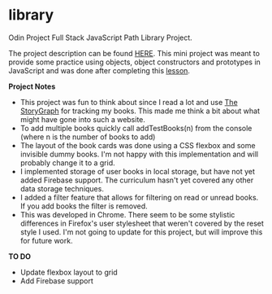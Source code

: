 # library

Odin Project Full Stack JavaScript Path Library Project.

The project description can be found [HERE](https://www.theodinproject.com/courses/javascript/lessons/library). This mini project was meant to provide some practice using objects, object constructors and prototypes in JavaScript and was done after completing this [lesson](https://www.theodinproject.com/courses/javascript/lessons/objects-and-object-constructors).

**Project Notes**
- This project was fun to think about since I read a lot and use [The StoryGraph](https://app.thestorygraph.com/) for tracking my books. This made me think a bit about what might have gone into such a website.
- To add multiple books quickly call addTestBooks(n) from the console (where n is the number of books to add)
- The layout of the book cards was done using a CSS flexbox and some invisible dummy books. I'm not happy with this implementation and will probably change it to a grid.
- I implemented storage of user books in local storage, but have not yet added Firebase support. The curriculum hasn't yet covered any other data storage techniques.
- I added a filter feature that allows for filtering on read or unread books. If you add books the filter is removed.
- This was developed in Chrome. There seem to be some stylistic differences in Firefox's user stylesheet that weren't covered by the reset style I used. I'm not going to update for this project, but will improve this for future work.


**TO DO**
- Update flexbox layout to grid
- Add Firebase support
